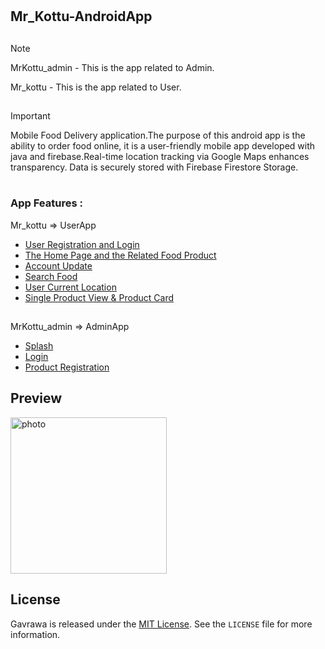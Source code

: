# <h2>Mr_Kottu-AndroidApp<h2>

> [!NOTE]
> MrKottu_admin - This is the app related to Admin.
> 
> Mr_kottu - This is the app related to User.
##
> [!IMPORTANT]
> Mobile Food Delivery application.The purpose of this android app is the ability to order food online, it is a user-friendly mobile app developed with java and firebase.Real-time location tracking via Google Maps enhances transparency. Data is securely stored with Firebase Firestore Storage. 

#
<h3>App Features : </h3>


Mr_kottu => UserApp
- [User Registration and Login ](#User_Registration_and_Login)
- [The Home Page and the Related Food Product ](#The_Home_Page_and_the_Related_Food_Product)
- [Account Update](#Account_Update)
- [Search Food](#Search_Food)
- [User Current Location](#User_Current_Location)
- [Single Product View & Product Card](#Single_Product_View-&-Product_Card)
##
MrKottu_admin => AdminApp
- [Splash](#Splash)
- [Login  ](#Login )
- [Product Registration](#Product_Registration)



## Preview


<img src=".images/login.png" alt="photo" width="250">



## License

Gavrawa is released under the [MIT License](https://opensource.org/licenses/MIT). See the `LICENSE` file for more information.

